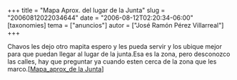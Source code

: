 +++
title = "Mapa Aprox. del lugar de la Junta"
slug = "20060812022034644"
date = "2006-08-12T02:20:34-06:00"
[taxonomies]
tema = ["anuncios"]
autor = ["José Ramón Pérez Villarreal"]
+++

Chavos les dejo otro mapita espero y les pueda servir y los ubique mejor
para que puedan llegar al lugar de la junta.Esa es la zona, pero
desconozco las calles, hay que preguntar ya cuando esten cerca de la
zona que les marco.\[[Mapa_aprox_de la
Junta](http://sisinfo.itc.mx/itc-apijrpv/mapa_aprox.gif)\]

